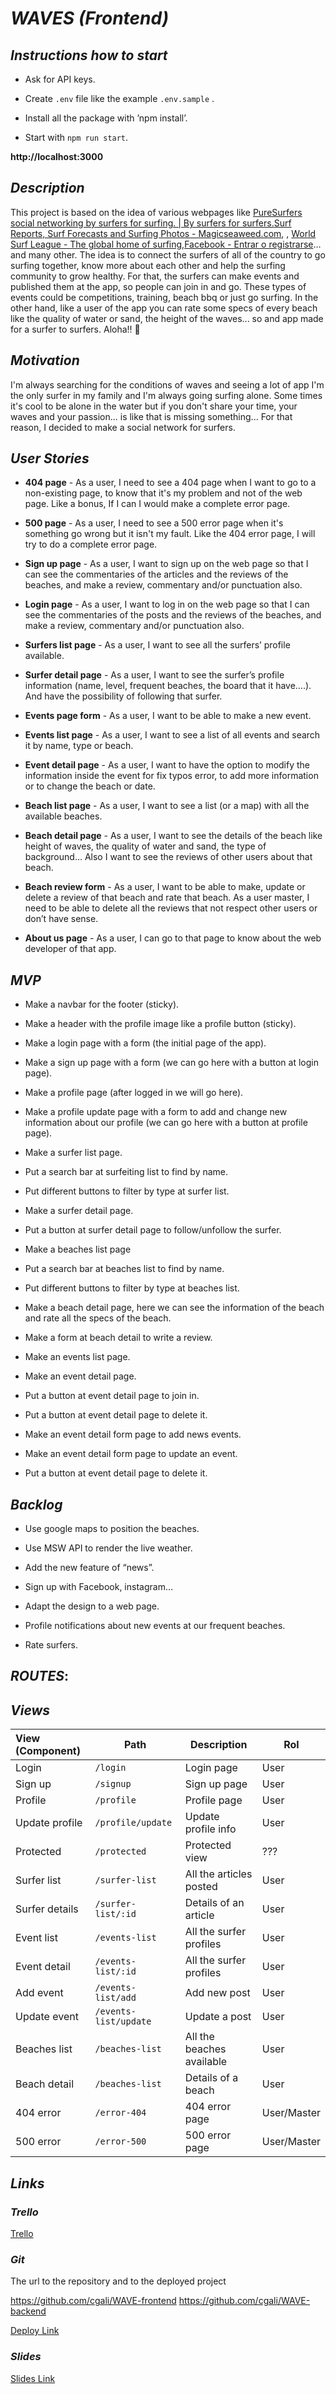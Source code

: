 # _*WAVES*_ *(Frontend)*

## _*Instructions how to start*_
* Ask for API keys.

* Create `.env` file like the example `.env.sample` .

* Install all the package with ’npm install’.

* Start with `npm run start`.

**http://localhost:3000**

## _*Description*_
This project is based on the idea of various webpages like [PureSurfers social networking by surfers for surfing. | By surfers for surfers.](http://www.puresurfers.com/)[Surf Reports, Surf Forecasts and Surfing Photos - Magicseaweed.com](https://magicseaweed.com/), , [World Surf League - The global home of surfing](https://www.worldsurfleague.com/),[Facebook - Entrar o registrarse](https://www.facebook.com/)…and many other. The idea is to connect the surfers of all of the country to go surfing together, know more about each other and help the surfing community to grow healthy. For that, the surfers can make events and published them at the app, so people can join in and go. These types of events could be competitions, training, beach bbq or just go surfing. In the other hand, like a user of the app you can rate some specs of every beach like the quality of water or sand, the height of the waves... so and app made for a surfer to surfers. Aloha!! 🤙

## _*Motivation*_
I'm always searching for the conditions of waves and seeing a lot of app I'm the only surfer in my family and I'm always going surfing alone. Some times it's cool to be alone in the water but if you don't share your time, your waves and your passion... is like that is missing something... For that reason, I decided to make a social network for surfers.

## _*User Stories*_
* **404 page** - As a user, I need to see a 404 page when I want to go to a non-existing page, to know that it's my problem and not of the web page. Like a bonus, If I can I would make a complete error page.

* **500 page**  - As a user, I need to see a 500 error page when it's something go wrong but it isn't my fault. Like the 404 error page, I will try to do a complete error page.

* **Sign up page** - As a user, I want to sign up on the web page so that I can see the commentaries of the articles and the reviews of the beaches, and make a review, commentary and/or punctuation also.

* **Login page** - As a user, I want to log in on the web page so that I can see the commentaries of the posts and the reviews of the beaches, and make a review, commentary and/or punctuation also.

* **Surfers list page** - As a user, I want to see all the surfers’ profile available.

* **Surfer detail page** - As a user, I want to see the surfer’s profile information (name, level, frequent beaches, the board that it have….). And have the possibility of following that surfer.

* **Events page form** - As a user, I want to be able to make a new event.

* **Events list page** - As a  user, I want to see a list of all events and search it by name, type or beach.

* **Event detail page** - As a user, I want to have the option to modify the information inside the event for fix typos error, to add more information or to change the beach or date.

* **Beach list page** - As a user, I want to see a list (or a map) with all the available beaches.

* **Beach detail page** - As a user, I want to see the details of the beach like height of waves, the quality of water and sand, the type of background… Also I want to see the reviews of other users about that beach.

* **Beach review form** - As a user, I want to be able to make, update or delete a review of that beach and rate that beach. As a user master, I need to be able to delete all the reviews that not respect other users or don’t have sense.

* **About us page** - As a user, I can go to that page to know about the web developer of that app.

## _*MVP*_
* Make a navbar  for the footer (sticky).

* Make a header with the profile image like a profile button (sticky).

* Make a login page with a form  (the initial page of the app).

* Make a sign up page with a form (we can go here with a button at login page).

* Make a profile page (after logged in we will go here).

* Make a profile update page with a form to add and change new information about our profile (we can go here with a button at profile page).

* Make a surfer list page.

* Put a search bar at surfeiting list to find by name.

* Put different buttons to filter by type at surfer list.

* Make a surfer detail page.

* Put a button at surfer detail page to follow/unfollow the surfer.

* Make a beaches list page

* Put a search bar at beaches list to find by name.

* Put different buttons to filter by type at beaches list.

* Make a beach detail page, here we can see the information of the beach and rate all the specs of the beach.

* Make a form at beach detail to write a review.

* Make an events list page.

* Make an event detail page.

* Put a button at event detail page to join in.

* Put a button at event detail page to delete it.

* Make an event detail form page to add news events.

* Make an event detail form page to update an event.

* Put a button at event detail page to delete it.

## _*Backlog*_
* Use google maps to position the beaches.

* Use MSW API to render the live weather.

* Add the new feature of  “news”.

* Sign up with Facebook, instagram…

* Adapt the design to a web page.

* Profile notifications about new events at our frequent beaches.

* Rate surfers.

## _*ROUTES*_:

## _*Views*_
| View (Component) | Path         | Description    | Rol |
| :--------------- | ------------ | -------------- | ---------------- |
| Login            | `/login`     | Login page     | User |
| Sign up            | `/signup`     | Sign up page     | User |
| Profile             | `/profile`     | Profile page     | User |
| Update profile             | `/profile/update`     | Update profile info     | User |
| Protected        | `/protected` | Protected view | ???|
| Surfer list            | `/surfer-list`     | All the articles posted | User |
| Surfer details            | `/surfer-list/:id`     | Details of an article | User |
| Event list            | `/events-list`     | All the surfer profiles  | User|
| Event detail            | `/events-list/:id`     | All the surfer profiles  | User|
| Add event            | `/events-list/add`     | Add new post | User |
| Update event            | `/events-list/update`     | Update a post | User |
| Beaches list            | `/beaches-list`     | All the beaches available | User |
| Beach detail            | `/beaches-list`     | Details of a beach | User |
| 404 error            | `/error-404`     | 404 error page     | User/Master |
| 500 error            | `/error-500`     | 500 error page     | User/Master |

## _*Links*_

### *Trello*
[Trello](https://trello.com/b/4dG88ijR/breaking-waves)

### *Git*
The url to the repository and to the deployed project

https://github.com/cgali/WAVE-frontend
https://github.com/cgali/WAVE-backend

[Deploy Link](http://heroku.com/)

### *Slides*
[Slides Link](http://slides.com/)